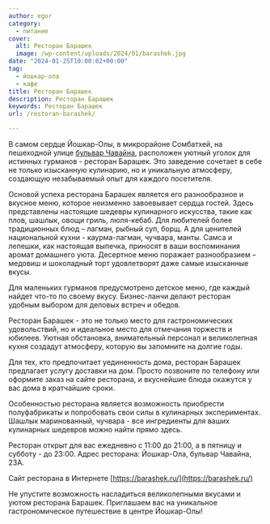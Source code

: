 ```yaml
---
author: egor
category:
  - питание
cover:
  alt: Ресторан Барашек
  image: /wp-content/uploads/2024/01/barashek.jpg
date: "2024-01-25T10:00:02+00:00"
tag:
  - йошкар-ола
  - кафе
title: Ресторан Барашек
description: Ресторан Барашек
keywords: Ресторан Барашек
url: /restoran-barashek/

---
```

В самом сердце Йошкар-Олы, в микрорайоне Сомбатхей, на пешеходной улице [бульвар Чавайна](/chavajna/), расположен уютный уголок для истинных гурманов \- ресторан Барашек. Это заведение сочетает в себе не только изысканную кулинарию, но и уникальную атмосферу, создающую незабываемый опыт для каждого посетителя.

Основой успеха ресторана Барашек является его разнообразное и вкусное меню, которое неизменно завоевывает сердца гостей. Здесь представлены настоящие шедевры кулинарного искусства, такие как плов, шашлык, овощи гриль, люля\-кебаб. Для любителей более традиционных блюд – лагман, рыбный суп, борщ. А для ценителей национальной кухни \- каурма\-лагман, чучвара, манты. Самса и лепешки, как настоящая выпечка, приносят в ваши воспоминания аромат домашнего уюта. Десертное меню поражает разнообразием – медовиш и шоколадный торт удовлетворят даже самые изысканные вкусы.

Для маленьких гурманов предусмотрено детское меню, где каждый найдет что\-то по своему вкусу. Бизнес\-ланчи делают ресторан удобным выбором для деловых встреч и обедов.

Ресторан Барашек \- это не только место для гастрономических удовольствий, но и идеальное место для отмечания торжеств и юбилеев. Уютная обстановка, внимательный персонал и великолепная кухня создадут атмосферу, которую вы запомните на долгие годы.

Для тех, кто предпочитает уединенность дома, ресторан Барашек предлагает услугу доставки на дом. Просто позвоните по телефону или оформите заказ на сайте ресторана, и вкуснейшие блюда окажутся у вас дома в кратчайшие сроки.

Особенностью ресторана является возможность приобрести полуфабрикаты и попробовать свои силы в кулинарных экспериментах. Шашлык маринованный, чучвара \- все ингредиенты для ваших кулинарных шедевров можно найти прямо здесь.

Ресторан открыт для вас ежедневно с 11:00 до 21:00, а в пятницу и субботу - до 23:00. Адрес ресторана: Йошкар-Ола, бульвар Чавайна, 23А.

Сайт ресторана в Интернете [https://barashek.ru/](https://barashek.ru/)

Не упустите возможность насладиться великолепными вкусами и уютом ресторана Барашек. Приглашаем вас на уникальное гастрономическое путешествие в центре Йошкар-Олы!
